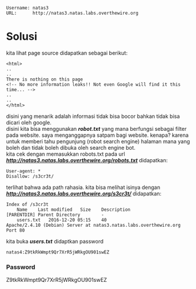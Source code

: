 ```
Username: natas3
URL:      http://natas3.natas.labs.overthewire.org
```
# Solusi 
kita lihat page source didapatkan sebagai berikut:
```
<html>
..
..
There is nothing on this page
<!-- No more information leaks!! Not even Google will find it this time... -->
..
..
</html>
```
disini yang menarik adalah informasi tidak bisa bocor bahkan tidak bisa dicari oleh google.\
disini kita bisa menggunakan ***robot.txt*** yang mana berfungsi sebagai filter pada website.
saya menganggapnya satpam bagi website. kenapa? karena untuk memberi tahu pengunjung (robot search engine) halaman mana yang boleh dan tidak boleh dibuka oleh search engine bot.\
kita cek dengan memasukkan robots.txt pada url ***http://natas3.natas.labs.overthewire.org/robots.txt*** didapatkan:
```
User-agent: *
Disallow: /s3cr3t/
```
terlihat bahwa ada path rahasia. kita bisa melihat isinya dengan ***http://natas3.natas.labs.overthewire.org/s3cr3t/***  didapatkan:
```
Index of /s3cr3t
	Name	Last modified	Size	Description
[PARENTDIR]	Parent Directory	 	-	 
	users.txt	2016-12-20 05:15	40	 
Apache/2.4.10 (Debian) Server at natas3.natas.labs.overthewire.org Port 80
```
kita buka ***users.txt*** didaptkan password
```
natas4:Z9tkRkWmpt9Qr7XrR5jWRkgOU901swEZ
```
### Password
Z9tkRkWmpt9Qr7XrR5jWRkgOU901swEZ